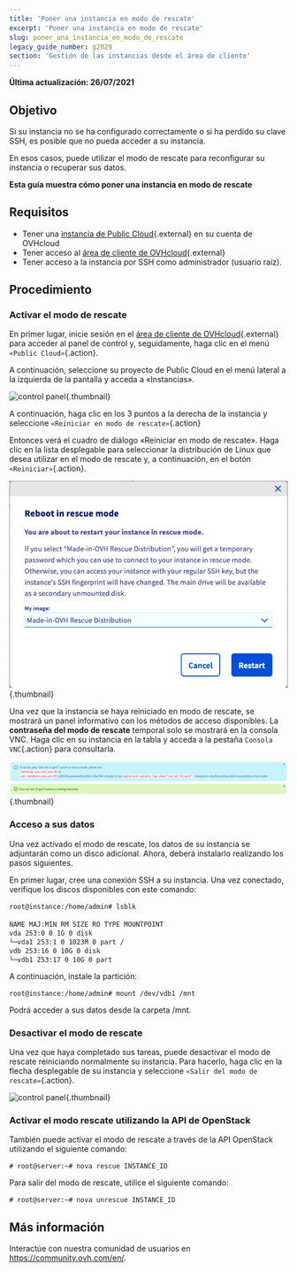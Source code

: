```yaml
---
title: 'Poner una instancia en modo de rescate'
excerpt: 'Poner una instancia en modo de rescate'
slug: poner_una_instancia_en_modo_de_rescate
legacy_guide_number: g2029
section: 'Gestión de las instancias desde el área de cliente'
---
```


**Última actualización: 26/07/2021**

## Objetivo

Si su instancia no se ha configurado correctamente o si ha perdido su clave SSH, es posible que no pueda acceder a su instancia.

En esos casos, puede utilizar el modo de rescate para reconfigurar su instancia o recuperar sus datos. 

**Esta guía muestra cómo poner una instancia en modo de rescate**

## Requisitos

* Tener una [instancia de Public Cloud](https://www.ovhcloud.com/es/public-cloud/){.external} en su cuenta de OVHcloud
* Tener acceso al [área de cliente de OVHcloud](https://www.ovh.com/auth/?action=gotomanager&from=https://www.ovh.es/&ovhSubsidiary=es){.external}
* Tener acceso a la instancia por SSH como administrador (usuario raíz).

## Procedimiento

### Activar el modo de rescate

En primer lugar, inicie sesión en el [área de cliente de OVHcloud](https://www.ovh.com/auth/?action=gotomanager&from=https://www.ovh.es/&ovhSubsidiary=es){.external} para acceder al panel de control y, seguidamente, haga clic en el menú `«Public Cloud»`{.action}.

A continuación, seleccione su proyecto de Public Cloud en el menú lateral a la izquierda de la pantalla y acceda a «Instancias».

![control panel](images/compute.png){.thumbnail}

A continuación, haga clic en los 3 puntos a la derecha de la instancia y seleccione `«Reiniciar en modo de rescate»`{.action}



Entonces verá el cuadro de diálogo «Reiniciar en modo de rescate». Haga clic en la lista desplegable para seleccionar la distribución de Linux que desea utilizar en el modo de rescate y, a continuación, en el botón `«Reiniciar»`{.action}.

![control panel](images/rescue2.png){.thumbnail}

Una vez que la instancia se haya reiniciado en modo de rescate, se mostrará un panel informativo con los métodos de acceso disponibles. La **contraseña del modo de rescate** temporal solo se mostrará en la consola VNC. Haga clic en su instancia en la tabla y acceda a la pestaña `Consola VNC`{.action} para consultarla.

![control panel](images/rescuedata.png){.thumbnail}


### Acceso a sus datos

Una vez activado el modo de rescate, los datos de su instancia se adjuntarán como un disco adicional. Ahora, deberá instalarlo realizando los pasos siguientes.

En primer lugar, cree una conexión SSH a su instancia. Una vez conectado, verifique los discos disponibles con este comando:

```
root@instance:/home/admin# lsblk

NAME MAJ:MIN RM SIZE RO TYPE MOUNTPOINT
vda 253:0 0 1G 0 disk
└─vda1 253:1 0 1023M 0 part /
vdb 253:16 0 10G 0 disk
└─vdb1 253:17 0 10G 0 part
```

A continuación, instale la partición:

```
root@instance:/home/admin# mount /dev/vdb1 /mnt
```

Podrá acceder a sus datos desde la carpeta /mnt.

### Desactivar el modo de rescate

Una vez que haya completado sus tareas, puede desactivar el modo de rescate reiniciando normalmente su instancia. Para hacerlo, haga clic en la flecha desplegable de su instancia y seleccione `«Salir del modo de rescate»`{.action}.

![control panel](images/rescueexit.png){.thumbnail}

### Activar el modo rescate utilizando la API de OpenStack

También puede activar el modo de rescate a través de la API OpenStack utilizando el siguiente comando:

```
# root@server:~# nova rescue INSTANCE_ID
```

Para salir del modo de rescate, utilice el siguiente comando:

```
# root@server:~# nova unrescue INSTANCE_ID
```

## Más información

Interactúe con nuestra comunidad de usuarios en <https://community.ovh.com/en/>.